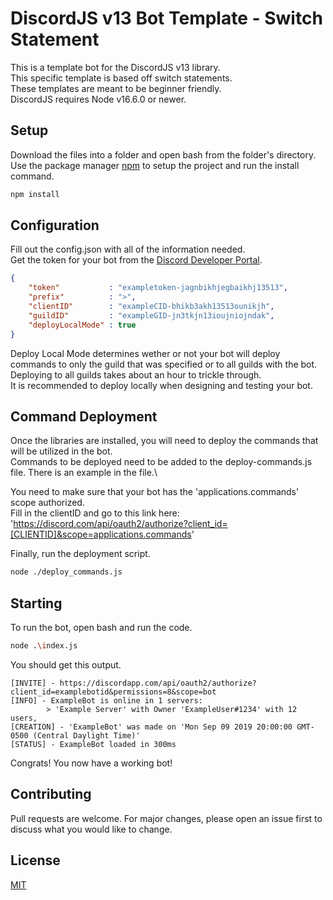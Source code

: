 # DiscordJS v13 Bot Template - Switch Statement

This is a template bot for the DiscordJS v13 library.\
This specific template is based off switch statements.\
These templates are meant to be beginner friendly.\
DiscordJS requires Node v16.6.0 or newer.

## Setup

Download the files into a folder and open bash from the folder's directory.\
Use the package manager [npm](https://www.npmjs.com/get-npm) to setup the project and run the install command.

```bash
npm install
```

## Configuration

Fill out the config.json with all of the information needed.\
Get the token for your bot from the [Discord Developer Portal](https://discordapp.com/developers/applications/).

```json
{
    "token"           : "exampletoken-jagnbikhjegbaikhj13513",
    "prefix"          : ">",
    "clientID"        : "exampleCID-bhikb3akh13513ounikjh",
    "guildID"         : "exampleGID-jn3tkjn13ioujniojndak",
    "deployLocalMode" : true
}
```

Deploy Local Mode determines wether or not your bot will deploy commands to only the guild that was specified or to all guilds with the bot.\
Deploying to all guilds takes about an hour to trickle through.\
It is recommended to deploy locally when designing and testing your bot.

## Command Deployment

Once the libraries are installed, you will need to deploy the commands that will be utilized in the bot.\
Commands to be deployed need to be added to the deploy-commands.js file. There is an example in the file.\

You need to make sure that your bot has the 'applications.commands' scope authorized.\
Fill in the clientID and go to this link here:\
'https://discord.com/api/oauth2/authorize?client_id=[CLIENTID]&scope=applications.commands'

Finally, run the deployment script.

```bash
node ./deploy_commands.js
```

## Starting

To run the bot, open bash and run the code.

```bash
node .\index.js
```

You should get this output.

```
[INVITE] - https://discordapp.com/api/oauth2/authorize?client_id=examplebotid&permissions=8&scope=bot
[INFO] - ExampleBot is online in 1 servers:
        > 'Example Server' with Owner 'ExampleUser#1234' with 12 users,
[CREATION] - 'ExampleBot' was made on 'Mon Sep 09 2019 20:00:00 GMT-0500 (Central Daylight Time)'
[STATUS] - ExampleBot loaded in 300ms
```

Congrats! You now have a working bot!

## Contributing
Pull requests are welcome. For major changes, please open an issue first to discuss what you would like to change.

## License
[MIT](https://choosealicense.com/licenses/mit/)
